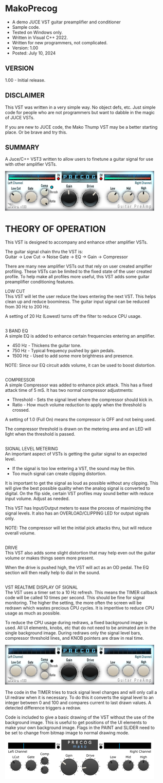 # MakoPrecog
* A demo JUCE VST guitar preamplifier and conditioner
* Sample code.
* Tested on Windows only.
* Written in Visual C++ 2022.
* Written for new programmers, not complicated.
* Version: 1.00
* Posted: July 10, 2024

VERSION
------------------------------------------------------------------
1.00 - Initial release.  

DISCLAIMER
------------------------------------------------------------------  
This VST was written in a very simple way. No object defs, etc. 
Just simple code for people who are not programmers but want to 
dabble in the magic of JUCE VSTs.

If you are new to JUCE code, the Mako Thump VST may be a better
starting place. Or be brave and try this.
       
SUMMARY
------------------------------------------------------------------
A Juce/C++ VST3 written to allow users to finetune a guitar signal
for use with other amplifier VSTs.

![Demo Image](docs/assets/precogdemo.png)

# THEORY OF OPERATION<br />
This VST is designed to accompany and enhance other amplifier VSTs.

The guitar signal chain thru the VST is:  
Guitar -> Low Cut -> Noise Gate -> EQ -> Gain -> Compressor

There are many new amplifier VSTs out that rely on user created amplfier profiling. These VSTs can be limited to the fixed state of the user created profile.
To help make all profiles more useful, this VST adds some guitar preamplifier conditioning features.

LOW CUT  
This VST will let the user reduce the lows entering the next VST. This helps clean up and reduce boominess.
The guitar input signal can be reduced from 30 Hz to 200 Hz.

A setting of 20 Hz (Lowest) turns off the filter to reduce CPU usage.
<br/><br/>

3 BAND EQ  
A simple EQ is added to enhance certain frequencies entering an amplifier.
* 450 Hz - Thickens the guitar tone.
* 750 Hz - Typical frequency pushed by gain pedals.
* 1500 Hz - Used to add some more brightness and presence.

NOTE: Since our EQ circuit adds volume, it can be used to boost distortion.
<br/><br/>

COMPRESSOR  
A simple Compressor was added to enhance pick attack. This has a fixed attack time of 5 mS. It has two normal compressor adjustments:
* Threshold - Sets the signal level where the compressor should kick in.
* Ratio - How much volume reduction to apply when the threshold is crossed.

A setting of 1.0 (Full On) means the compressor is OFF and not being used.  

The compressor threshold is drawn on the metering area and an LED will light when the threshold is passed.
<br/><br/>

SIGNAL LEVEL METERING  
An important aspect of VSTs is getting the guitar signal to an expected level. 
* If the signal is too low entering a VST, the sound may be thin.
* Too much signal can create clipping distortion.

It is important to get the signal as loud as possible without any clipping. This will give the best possible quality when the analog signal is converted to digital.
On the flip side, certain VST profiles may sound better with reduce input volume. Adjust as needed.

This VST has Input/Output meters to ease the process of maximizing the signal levels. It also has an OVERLOAD/CLIPPING LED for output signals only.

NOTE: The compressor will let the initial pick attacks thru, but will reduce overall volume. 
<br/><br/>

DRIVE  
This VST also adds some slight distortion that may help even out the guitar volume or makes things seem more present. 

When the drive is pushed high, the VST will act as an OD pedal. The EQ section will then really help to dial in the sound. 
<br/><br/>

VST REALTIME DISPLAY OF SIGNAL  
The VST uses a timer set to a 10 Hz refresh. This means the TIMER callback code will be called 10 times per second. This should be fine for signal monitoring.
The higher the setting, the more often the screen will be redrawn which wastes precious CPU cycles. It is imperitive to reduce CPU usage as much as possible.

To reduce the CPU usage during redraws, a fixed background image is used. All UI elements, knobs, etc that do not need to be animated are in the single background image.
During redraws only the signal level bars, compressor threshold lines, and KNOB pointers are draw in real time.

![Background Image](docs/assets/precogback01.png)

The code in the TIMER tries to track signal level changes and will only call a UI redraw when it is necessary. To do this it converts the signal level to an integer between
0 and 100 and compares current to last drawn values. A detected difference triggers a redraw.

Code is included to give a basic drawing of the VST without the use of the background image. This is useful to get positions of the UI elements to make your own background image.
Flags in the PAINT and SLIDER need to be set to change from bitmap image to normal drawing mode.

![Reference Image](docs/assets/precogreference.png)
